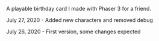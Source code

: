 A playable birthday card I made with Phaser 3 for a friend.

July 27, 2020 - Added new characters and removed debug

July 26, 2020 - First version, some changes expected
